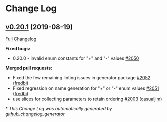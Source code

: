 # Change Log

## [v0.20.1](https://github.com/ianchen0119/go-swagger/tree/v0.20.1) (2019-08-19)
[Full Changelog](https://github.com/ianchen0119/go-swagger/compare/v0.20.0...v0.20.1)

**Fixed bugs:**

- 0.20.0 - invalid enum constants for "+" and "-" values [\#2050](https://github.com/ianchen0119/go-swagger/issues/2050)

**Merged pull requests:**

- Fixed the few remaining linting issues in generator package [\#2052](https://github.com/ianchen0119/go-swagger/pull/2052) ([fredbi](https://github.com/fredbi))
- Fixed regression on name generation for "+" or "-" enum values [\#2051](https://github.com/ianchen0119/go-swagger/pull/2051) ([fredbi](https://github.com/fredbi))
- use slices for collecting parameters to retain ordering [\#2003](https://github.com/ianchen0119/go-swagger/pull/2003) ([casualjim](https://github.com/casualjim))

\* *This Change Log was automatically generated by [github_changelog_generator](https://github.com/skywinder/Github-Changelog-Generator)*
